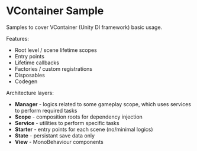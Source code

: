 # VContainer Sample

Samples to cover VContainer (Unity DI framework) basic usage.

Features:
- Root level / scene lifetime scopes
- Entry points
- Lifetime callbacks
- Factories / custom registrations
- Disposables
- Codegen

Architecture layers:
- **Manager** - logics related to some gameplay scope, which uses services to perform required tasks
- **Scope** - composition roots for dependency injection
- **Service** - utilities to perform specific tasks
- **Starter** - entry points for each scene (no/minimal logics)
- **State** - persistant save data only 
- **View** - MonoBehaviour components